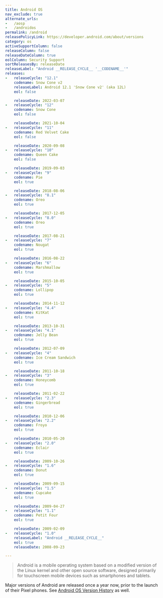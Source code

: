 ```yaml
---
title: Android OS
nav_exclude: true
alternate_urls:
-   /aosp
-   /androidos
permalink: /android
releasePolicyLink: https://developer.android.com/about/versions
category: os
activeSupportColumn: false
releaseColumn: false
releaseDateColumn: true
eolColumn: Security Support
sortReleasesBy: releaseDate
releaseLabel: "Android __RELEASE_CYCLE__ '__CODENAME__'"
releases:
-   releaseCycle: "12.1"
    codename: Snow Cone v2
    releaseLabel: Android 12.1 'Snow Cone v2' (aka 12L)
    eol: false

    releaseDate: 2022-03-07
-   releaseCycle: "12"
    codename: Snow Cone
    eol: false

    releaseDate: 2021-10-04
-   releaseCycle: "11"
    codename: Red Velvet Cake
    eol: false

    releaseDate: 2020-09-08
-   releaseCycle: "10"
    codename: Queen Cake
    eol: false

    releaseDate: 2019-09-03
-   releaseCycle: "9"
    codename: Pie
    eol: true

    releaseDate: 2018-08-06
-   releaseCycle: "8.1"
    codename: Oreo
    eol: true

    releaseDate: 2017-12-05
-   releaseCycle: "8.0"
    codename: Oreo
    eol: true

    releaseDate: 2017-08-21
-   releaseCycle: "7"
    codename: Nougat
    eol: true

    releaseDate: 2016-08-22
-   releaseCycle: "6"
    codename: Marshmallow
    eol: true

    releaseDate: 2015-10-05
-   releaseCycle: "5"
    codename: Lollipop
    eol: true

    releaseDate: 2014-11-12
-   releaseCycle: "4.4"
    codename: KitKat
    eol: true

    releaseDate: 2013-10-31
-   releaseCycle: "4.1"
    codename: Jelly Bean
    eol: true

    releaseDate: 2012-07-09
-   releaseCycle: "4"
    codename: Ice Cream Sandwich
    eol: true

    releaseDate: 2011-10-18
-   releaseCycle: "3"
    codename: Honeycomb
    eol: true

    releaseDate: 2011-02-22
-   releaseCycle: "2.3"
    codename: Gingerbread
    eol: true

    releaseDate: 2010-12-06
-   releaseCycle: "2.2"
    codename: Froyo
    eol: true

    releaseDate: 2010-05-20
-   releaseCycle: "2.0"
    codename: Eclair
    eol: true

    releaseDate: 2009-10-26
-   releaseCycle: "1.6"
    codename: Donut
    eol: true

    releaseDate: 2009-09-15
-   releaseCycle: "1.5"
    codename: Cupcake
    eol: true

    releaseDate: 2009-04-27
-   releaseCycle: "1.1"
    codename: Petit Four
    eol: true

    releaseDate: 2009-02-09
-   releaseCycle: "1.0"
    releaseLabel: "Android __RELEASE_CYCLE__"
    eol: true
    releaseDate: 2008-09-23

---
```


>Android is a mobile operating system based on a modified version of the Linux kernel and other open source software, designed primarily for touchscreen mobile devices such as smartphones and tablets.

Major versions of Android are released once a year now, prior to the launch of their Pixel phones. See [Android OS Version History](https://en.wikipedia.org/wiki/Android_version_history) as well.
